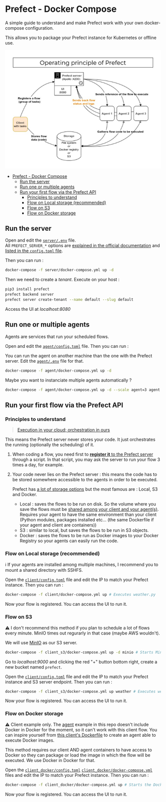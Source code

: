# Prefect - Docker Compose

A simple guide to understand and make Prefect work with your own docker-compose configuration.

This allows you to package your Prefect instance for Kubernetes or offline use.

![Operating principle of Prefect](./prefect_schema_principle.jpg)

- [Prefect - Docker Compose](#prefect---docker-compose)
  - [Run the server](#run-the-server)
  - [Run one or multiple agents](#run-one-or-multiple-agents)
  - [Run your first flow via the Prefect API](#run-your-first-flow-via-the-prefect-api)
    - [Principles to understand](#principles-to-understand)
    - [Flow on Local storage (recommended)](#flow-on-local-storage-recommended)
    - [Flow on S3](#flow-on-s3)
    - [Flow on Docker storage](#flow-on-docker-storage)

## Run the server

Open and edit the [`server/.env`](./server/.env) file.  
All `PREFECT_SERVER_*` options are [explained in the official documentation](https://docs.prefect.io/core/concepts/configuration.html#environment-variables) and [listed in the `config.toml` file](https://github.com/PrefectHQ/prefect/blob/master/src/prefect/config.toml).

Then you can run :

```bash
docker-compose -f server/docker-compose.yml up -d
```

Then we need to create a _tenant_. Execute on your host :

```bash
pip3 install prefect
prefect backend server
prefect server create-tenant --name default --slug default
```

Access the UI at _localhost:8080_

## Run one or multiple agents

Agents are services that run your scheduled flows.

Open and edit the [`agent/config.toml`](./agent/config.toml) file. Then you can run :

You can run the agent on another machine than the one with the Prefect server. Edit the [`agent/.env`](./agent/.env) file for that.

```bash
docker-compose -f agent/docker-compose.yml up -d
```

Maybe you want to instanciate multiple agents automatically ?

```bash
docker-compose -f agent/docker-compose.yml up -d --scale agent=3 agent
```

## Run your first flow via the Prefect API

### Principles to understand

> [Execution in your cloud; orchestration in ours](https://medium.com/the-prefect-blog/the-prefect-hybrid-model-1b70c7fd296)

This means the Prefect server never stores your code. It just orchestrates the running (optionally the scheduling) of it.

1. When coding a flow, you need first to [**register it** to the Prefect server](./client/weather.py#L44) through a script. In that script, you may ask the server to run your flow 3 times a day, for example.
2. Your code never lies on the Prefect server : this means the code has to be stored somewhere accessible to the agents in order to be executed.

    Prefect has [a lot of storage options](https://docs.prefect.io/orchestration/execution/storage_options.html) but the most famous are : Local, S3 and Docker.

    - Local : saves the flows to be run on disk. So the volume where you save the flows must be [shared among your client and your agent(s)](./client/docker-compose.yml#L9). Requires your agent to have the same environment than your client (Python modules, packages installed etc... (the same Dockerfile if your agent and client are containers))
    - S3 : similar to local, but saves the flows to be run in S3 objects.
    - Docker : saves the flows to be run as Docker images to your Docker Registry so your agents can easily run the code.

### Flow on Local storage (recommended)

:information_source: If your agents are installed among multiple machines, I recommend you to mount a shared directory with SSHFS.

Open the [`client/config.toml`](./client/config.toml) file and edit the IP to match your Prefect instance. Then you can run :

```bash
docker-compose -f client/docker-compose.yml up # Executes weather.py
```

Now your flow is registered. You can access the UI to run it.

### Flow on S3

:warning: I don't recommend this method if you plan to schedule a lot of flows every minute. MinIO times out regurarly in that case (maybe AWS wouldn't).

We will use [MinIO](https://www.github.com/minio/minio) as our S3 server.

```bash
docker-compose -f client_s3/docker-compose.yml up -d minio # Starts MinIO
```

Go to _localhost:9000_ and clicking the red "+" button bottom right, create a new bucket named `prefect`.

Open the [`client/config.toml`](./client/config.toml) file and edit the IP to match your Prefect instance and S3 server endpoint. Then you can run :

```bash
docker-compose -f client_s3/docker-compose.yml up weather # Executes weather.py
```

Now your flow is registered. You can access the UI to run it.

### Flow on Docker storage

:warning: Client example only. The [agent](./agent) example in this repo doesn't include Docker in Docker for the moment, so it can't work with this client flow. You can inspire yourself from [this client's Dockerfile](./client_docker/Dockerfile) to create an agent able to execute Docker images.

This method requires our client AND agent containers to have access to Docker so they can package or load the image in which the flow will be executed. We use Docker in Docker for that.

Open the [`client_docker/config.toml`](./client_docker/config.toml) [`client_docker/docker-compose.yml`](client_docker/docker-compose.yml) files and edit the IP to match your Prefect instance. Then you can run :

```bash
docker-compose -f client_docker/docker-compose.yml up # Starts the Docker registry and executes weather.py
```

Now your flow is registered. You can access the UI to run it.
